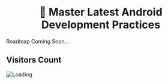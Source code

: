 <h1 align="center"> 🚀 Master Latest Android Development Practices</h1>
Roadmap Coming Soon...







## Visitors Count
<img align="left" src = "https://profile-counter.glitch.me/Latest-Android-RoadMap/count.svg" alt ="Loading">
